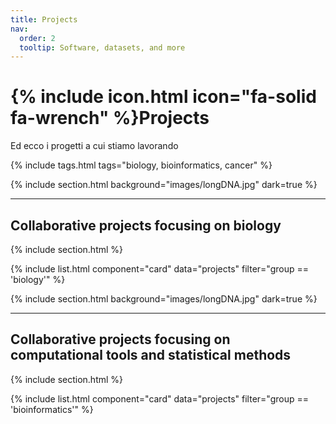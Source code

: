 ```yaml
---
title: Projects
nav:
  order: 2
  tooltip: Software, datasets, and more
---
```


# {% include icon.html icon="fa-solid fa-wrench" %}Projects

Ed ecco i progetti a cui stiamo lavorando

{% include tags.html tags="biology, bioinformatics, cancer" %}


{% include section.html background="images/longDNA.jpg" dark=true %}
***
## Collaborative projects focusing on biology
{% include section.html %}

{% include list.html component="card" data="projects" filter="group == 'biology'" %}


{% include section.html background="images/longDNA.jpg" dark=true %}
***
## Collaborative projects focusing on computational tools and statistical methods
{% include section.html %}

{% include list.html component="card" data="projects" filter="group == 'bioinformatics'" %}
